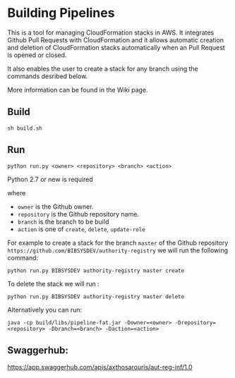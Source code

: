 # Building Pipelines
This is a tool for managing CloudFormation stacks in AWS. It integrates Github Pull Requests with CloudFormation and it allows  automatic creation and deletion of CloudFormation stacks automatically when an Pull Request is opened or closed.
 
 It also enables the user to create a stack for any branch using the commands desribed below.
 
 More information can be found in the Wiki page.

## Build
 ` sh build.sh ` 
 
 
## Run 

 `python run.py <owner> <repository> <branch> <action>` 
 
 Python 2.7 or new is required
 
 where 
 
  * `owner` is the Github owner.
  * `repository` is the Github repository name.
  * `branch` is the branch to be build
  * `action` is one of `create`, `delete`, `update-role`
  
  For example to create a stack for  the branch `master` of the Github repository `https://github.com/BIBSYSDEV/authority-registry`
  we will run the following command:
  
  `python run.py BIBSYSDEV authority-registry master create`
  
  To delete the stack we will run :
  
  `python run.py BIBSYSDEV authority-registry master delete`
  

  
  Alternatively you can run:
  
  `java -cp build/libs/pipeline-fat.jar -Downer=<owner> -Drepository=<repository> -Dbranch=<branch>
   -Daction=<action>`
   
## Swaggerhub: 

  https://app.swaggerhub.com/apis/axthosarouris/aut-reg-inf/1.0
